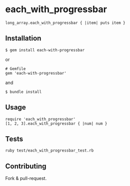 each_with_progressbar
=====================

    long_array.each_with_progressbar { |item| puts item }

Installation
------------

    $ gem install each-with-progressbar

or

    # Gemfile 
    gem 'each-with-progressbar'

and

    $ bundle install


Usage
-----

    require 'each_with_progressbar'
    [1, 2, 3].each_with_progressbar { |num| num }

Tests
-----

    ruby test/each_with_progressbar_test.rb

Contributing
------------

Fork & pull-request.
